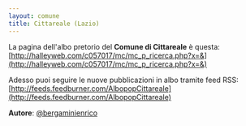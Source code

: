 ```yaml
---
layout: comune
title: Cittareale (Lazio)
---
```


La pagina dell'albo pretorio del **Comune di Cittareale** è questa: [http://halleyweb.com/c057017/mc/mc_p_ricerca.php?x=&](http://halleyweb.com/c057017/mc/mc_p_ricerca.php?x=&)

Adesso puoi seguire le nuove pubblicazioni in albo tramite feed RSS: [http://feeds.feedburner.com/AlbopopCittareale](http://feeds.feedburner.com/AlbopopCittareale)


**Autore**: [@bergaminienrico](https://twitter.com/bergaminienrico)
